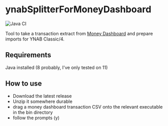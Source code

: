 # ynabSplitterForMoneyDashboard

![Java CI](https://github.com/AledLewis/ynabSplitterForMoneyDashboard/workflows/Java%20CI/badge.svg)

Tool to take a transaction extract from [Money Dashboard](https://www.moneydashboard.com/) and prepare imports for YNAB Classic/4.  

## Requirements

Java installed (8 probably, I've only tested on 11)

## How to use

* Download the latest release
* Unzip it somewhere durable
* drag a money dashboard transaction CSV onto the relevant executable in the bin directory
* follow the prompts (y)



 